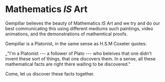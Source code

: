 # Mathematics _IS_ Art

Gempillar believes the beauty of Mathematics _IS_ Art and we try and do our best communicating this using different mediums such paintings, video animations, and the demonstrations of mathemtical proofs.

Gempillar is a Platonist, in the same sense as H.S.M Coxeter quotes:

_"I'm a Platonist --- a follower of Plato --- who beleives that one didn't invent these sort of things, that one discovers them.  In a sense, all these mathematical facts are right there waiting to be discovered."

Come, let us discover these facts together.

